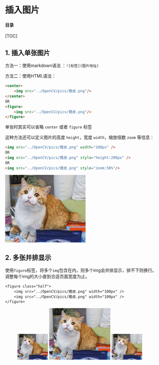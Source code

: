 

# 插入图片

#### 目录

[TOC]

## 1. 插入单张图片

方法一：使用markdown语法 ：`![标签](图片地址)`

方法二：使用HTML语法：

```Html
<center> 
    <img src="../OpenCV/pics/猪皮.png"/>
</center>
OR
<figure>
    <img src="../OpenCV/pics/猪皮.png"/>
</figure> 
```

单张时其实可以省略 `center` 或者 `figure` 标签

这种方法还可以定义图片的高度 `height`，宽度 `width`，缩放倍数 `zoom` 等信息：

```html
<img src="../OpenCV/pics/猪皮.png" width="100px" />
OR
<img src="../OpenCV/pics/猪皮.png" style="height:200px" />
OR
<img src="../OpenCV/pics/猪皮.png" style="zoom:50%"/>
```

<img src="../OpenCV/pics/猪皮.png" style="zoom:50%"/>

## 2. 多张并排显示

使用`figure`标签，将多个`img`包含在内，则多个img会并排显示，排不下则换行。调整每个img的大小直到合适页面宽度为止。

```
<figure class="half">
    <img src="../OpenCV/pics/猪皮.png" width="100px" />
    <img src="../OpenCV/pics/猪皮.png" width="100px" />
</figure>
```

<figure >
    <img src="../OpenCV/pics/猪皮.png" width="100px" />
    <img src="../OpenCV/pics/猪皮.png" width="200px" />
    <img src="../OpenCV/pics/猪皮.png" width="100px" />
</figure>

